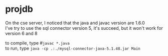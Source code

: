# projdb

On the cse server, I noticed that the java and javac version are 1.6.0\
I've try to use the sql connector version 5, it's succeed, but it won't work for version 6 and 8

to compile, type #`javac *.java`\
to run, type `java -cp .:./mysql-connector-java-5.1.48.jar Main`

